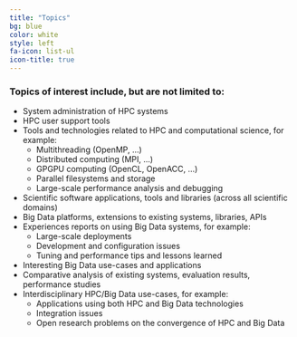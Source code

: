 ```yaml
---
title: "Topics"
bg: blue
color: white
style: left
fa-icon: list-ul
icon-title: true
---
```


### Topics of interest include, but are not limited to:

- System administration of HPC systems
- HPC user support tools
- Tools and technologies related to HPC and computational science, for example:
  - Multithreading (OpenMP, ...)
  - Distributed computing (MPI, ...)
  - GPGPU computing (OpenCL, OpenACC, ...)
  - Parallel filesystems and storage
  - Large-scale performance analysis and debugging
- Scientific software applications, tools and libraries (across all scientific domains)
- Big Data platforms, extensions to existing systems, libraries, APIs
- Experiences reports on using Big Data systems, for example:
  - Large-scale deployments
  - Development and configuration issues
  - Tuning and performance tips and lessons learned
- Interesting Big Data use-cases and applications
- Comparative analysis of existing systems, evaluation results, performance studies
- Interdisciplinary HPC/Big Data use-cases, for example:
  - Applications using both HPC and Big Data technologies
  - Integration issues
  - Open research problems on the convergence of HPC and Big Data
